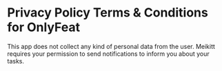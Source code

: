 # Privacy Policy Terms & Conditions for OnlyFeat

This app does not collect any kind of personal data from the user.
Meikitt requires your permission to send notifications to inform you about your tasks.
